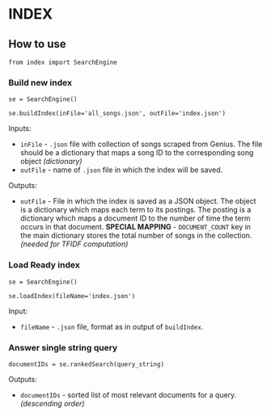 # INDEX
## How to use
```
from index import SearchEngine
```
### Build new index
```
se = SearchEngine()

se.buildIndex(inFile='all_songs.json', outFile='index.json')
```
Inputs:
* `inFile` - `.json` file with collection of songs scraped from Genius. The file should be a dictionary that maps a song ID to the corresponding song object *(dictionary)*
* `outFile` - name of `.json` file in which the index will be saved.

Outputs:
* `outFile` - File in which the index is saved as a JSON object. The object is a dictionary which maps each term to its postings. The posting is a dictionary which maps a document ID to the number of time the term occurs in that document. **SPECIAL MAPPING** - `DOCUMENT_COUNT` key in the main dictionary stores the total number of songs in the collection. *(needed for TFIDF computation)* 

### Load Ready index
```
se = SearchEngine()

se.loadIndex(fileName='index.json')
```
Input:
* `fileName` - `.json` file, format as in output of `buildIndex`.
### Answer single string query
```
documentIDs = se.rankedSearch(query_string)
```
Outputs:
* `documentIDs` - sorted list of most relevant documents for a query. *(descending order)*
